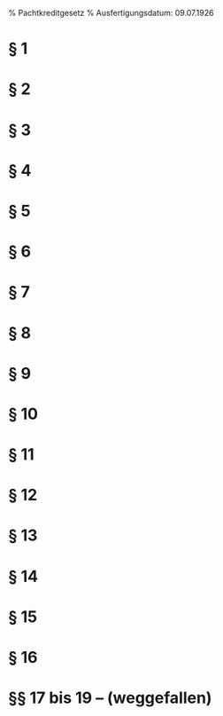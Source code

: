 % Pachtkreditgesetz
% Ausfertigungsdatum: 09.07.1926
 
# § 1

# § 2

# § 3

# § 4

# § 5

# § 6

# § 7

# § 8

# § 9

# § 10

# § 11

# § 12

# § 13

# § 14

# § 15

# § 16

# §§ 17 bis 19 – (weggefallen)
